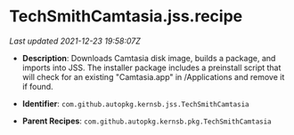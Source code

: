 # TechSmithCamtasia.jss.recipe

_Last updated 2021-12-23 19:58:07Z_

- **Description**: Downloads Camtasia disk image, builds a package, and imports into JSS. The installer package includes a preinstall script that will check for an existing "Camtasia.app" in /Applications and remove it if found.

- **Identifier**: `com.github.autopkg.kernsb.jss.TechSmithCamtasia`

- **Parent Recipes**: `com.github.autopkg.kernsb.pkg.TechSmithCamtasia`